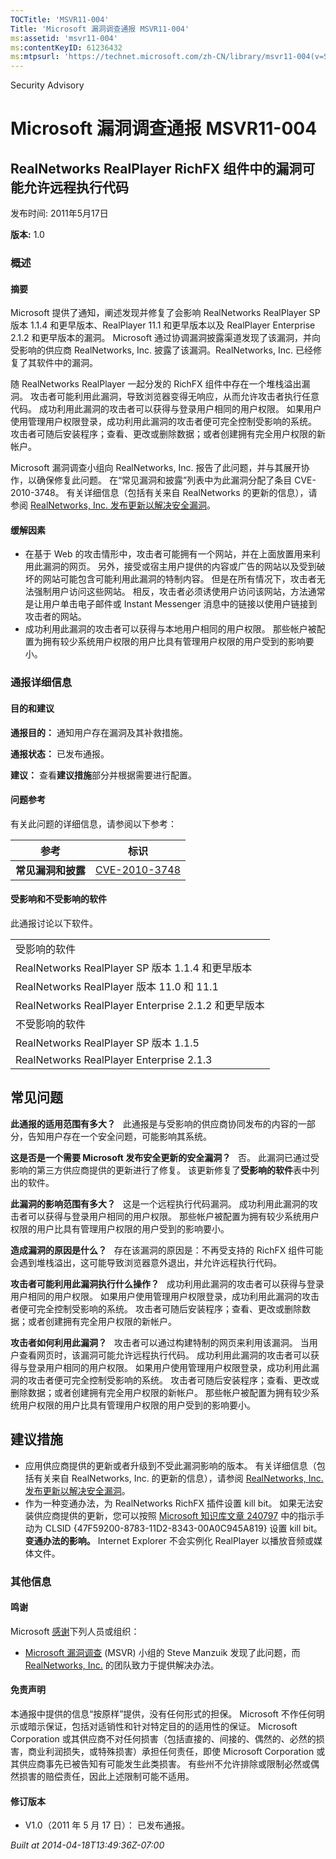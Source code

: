 ```yaml
---
TOCTitle: 'MSVR11-004'
Title: 'Microsoft 漏洞调查通报 MSVR11-004'
ms:assetid: 'msvr11-004'
ms:contentKeyID: 61236432
ms:mtpsurl: 'https://technet.microsoft.com/zh-CN/library/msvr11-004(v=Security.10)'
---
```


Security Advisory

Microsoft 漏洞调查通报 MSVR11-004
=================================

RealNetworks RealPlayer RichFX 组件中的漏洞可能允许远程执行代码
---------------------------------------------------------------

发布时间: 2011年5月17日

**版本:** 1.0

### 概述

#### 摘要

Microsoft 提供了通知，阐述发现并修复了会影响 RealNetworks RealPlayer SP 版本 1.1.4 和更早版本、RealPlayer 11.1 和更早版本以及 RealPlayer Enterprise 2.1.2 和更早版本的漏洞。 Microsoft 通过协调漏洞披露渠道发现了该漏洞，并向受影响的供应商 RealNetworks, Inc. 披露了该漏洞。RealNetworks, Inc. 已经修复了其软件中的漏洞。

随 RealNetworks RealPlayer 一起分发的 RichFX 组件中存在一个堆栈溢出漏洞。 攻击者可能利用此漏洞，导致浏览器变得无响应，从而允许攻击者执行任意代码。 成功利用此漏洞的攻击者可以获得与登录用户相同的用户权限。 如果用户使用管理用户权限登录，成功利用此漏洞的攻击者便可完全控制受影响的系统。 攻击者可随后安装程序；查看、更改或删除数据；或者创建拥有完全用户权限的新帐户。

Microsoft 漏洞调查小组向 RealNetworks, Inc. 报告了此问题，并与其展开协作，以确保修复此问题。 在“常见漏洞和披露”列表中为此漏洞分配了条目 CVE-2010-3748。 有关详细信息（包括有关来自 RealNetworks 的更新的信息），请参阅 [RealNetworks, Inc. 发布更新以解决安全漏洞](http://service.real.com/realplayer/security/10152010_player/en/)。

#### 缓解因素

-   在基于 Web 的攻击情形中，攻击者可能拥有一个网站，并在上面放置用来利用此漏洞的网页。 另外，接受或宿主用户提供的内容或广告的网站以及受到破坏的网站可能包含可能利用此漏洞的特制内容。 但是在所有情况下，攻击者无法强制用户访问这些网站。 相反，攻击者必须诱使用户访问该网站，方法通常是让用户单击电子邮件或 Instant Messenger 消息中的链接以使用户链接到攻击者的网站。
-   成功利用此漏洞的攻击者可以获得与本地用户相同的用户权限。 那些帐户被配置为拥有较少系统用户权限的用户比具有管理用户权限的用户受到的影响要小。

### 通报详细信息

#### 目的和建议

**通报目的：** 通知用户存在漏洞及其补救措施。

**通报状态：** 已发布通报。

**建议：** 查看**建议措施**部分并根据需要进行配置。

#### 问题参考

有关此问题的详细信息，请参阅以下参考：

| 参考               | 标识                                                                         |
|--------------------|------------------------------------------------------------------------------|
| **常见漏洞和披露** | [CVE-2010-3748](http://cve.mitre.org/cgi-bin/cvename.cgi?name=cve-2010-3748) |

#### 受影响和不受影响的软件

此通报讨论以下软件。

|                                                     |
|-----------------------------------------------------|
| 受影响的软件                                        |
| RealNetworks RealPlayer SP 版本 1.1.4 和更早版本    |
| RealNetworks RealPlayer 版本 11.0 和 11.1           |
| RealNetworks RealPlayer Enterprise 2.1.2 和更早版本 |
| 不受影响的软件                                      |
| RealNetworks RealPlayer SP 版本 1.1.5               |
| RealNetworks RealPlayer Enterprise 2.1.3            |

常见问题
--------

<span></span>
**此通报的适用范围有多大？**  
此通报是与受影响的供应商协同发布的内容的一部分，告知用户存在一个安全问题，可能影响其系统。

**这是否是一个需要 Microsoft 发布安全更新的安全漏洞？**  
否。 此漏洞已通过受影响的第三方供应商提供的更新进行了修复。 该更新修复了**受影响的软件**表中列出的软件。

**此漏洞的影响范围有多大？**  
这是一个远程执行代码漏洞。 成功利用此漏洞的攻击者可以获得与登录用户相同的用户权限。 那些帐户被配置为拥有较少系统用户权限的用户比具有管理用户权限的用户受到的影响要小。

**造成漏洞的原因是什么？**  
存在该漏洞的原因是：不再受支持的 RichFX 组件可能会遇到堆栈溢出，这可能导致浏览器意外退出，并允许远程执行代码。

**攻击者可能利用此漏洞执行什么操作？**  
成功利用此漏洞的攻击者可以获得与登录用户相同的用户权限。 如果用户使用管理用户权限登录，成功利用此漏洞的攻击者便可完全控制受影响的系统。 攻击者可随后安装程序；查看、更改或删除数据；或者创建拥有完全用户权限的新帐户。

**攻击者如何利用此漏洞？**  
攻击者可以通过构建特制的网页来利用该漏洞。 当用户查看网页时，该漏洞可能允许远程执行代码。 成功利用此漏洞的攻击者可以获得与登录用户相同的用户权限。 如果用户使用管理用户权限登录，成功利用此漏洞的攻击者便可完全控制受影响的系统。 攻击者可随后安装程序；查看、更改或删除数据；或者创建拥有完全用户权限的新帐户。 那些帐户被配置为拥有较少系统用户权限的用户比具有管理用户权限的用户受到的影响要小。

建议措施
--------

<span></span>
-   应用供应商提供的更新或者升级到不受此漏洞影响的版本。
    有关详细信息（包括有关来自 RealNetworks, Inc. 的更新的信息），请参阅 [RealNetworks, Inc. 发布更新以解决安全漏洞](http://service.real.com/realplayer/security/10152010_player/en/)。
-   作为一种变通办法，为 RealNetworks RichFX 插件设置 kill bit。
    如果无法安装供应商提供的更新，您可以按照 [Microsoft 知识库文章 240797](http://support.microsoft.com/kb/240797) 中的指示手动为 CLSID {47F59200-8783-11D2-8343-00A0C945A819} 设置 kill bit。
    **变通办法的影响。** Internet Explorer 不会实例化 RealPlayer 以播放音频或媒体文件。

### 其他信息

#### 鸣谢

Microsoft [感谢](http://go.microsoft.com/fwlink/?linkid=21127)下列人员或组织：

-   [Microsoft 漏洞调查](http://www.microsoft.com/security/msrc/collaboration/research.aspx) (MSVR) 小组的 Steve Manzuik 发现了此问题，而 [RealNetworks, Inc.](http://www.realnetworks.com) 的团队致力于提供解决办法。

#### 免责声明

本通报中提供的信息“按原样”提供，没有任何形式的担保。 Microsoft 不作任何明示或暗示保证，包括对适销性和针对特定目的的适用性的保证。 Microsoft Corporation 或其供应商不对任何损害（包括直接的、间接的、偶然的、必然的损害，商业利润损失，或特殊损害）承担任何责任，即使 Microsoft Corporation 或其供应商事先已被告知有可能发生此类损害。 有些州不允许排除或限制必然或偶然损害的赔偿责任，因此上述限制可能不适用。

#### 修订版本

-   V1.0（2011 年 5 月 17 日）： 已发布通报。

*Built at 2014-04-18T13:49:36Z-07:00*
